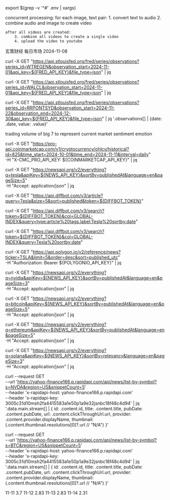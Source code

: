 export $(grep -v '^#' .env | xargs)

concurrent processing:
    for each image, text pair:
        1. convert text to audio
        2. combine audio and image to create video
    
    after all videos are created:
        3. combine all videos to create a single video
        4. upload the video to youtube



玄策财经 每日市场 2024-11-08

curl -X GET "https://api.stlouisfed.org/fred/series/observations?series_id=WTREGEN&observation_start=2024-11-01&api_key=${FRED_API_KEY}&file_type=json" | jq

curl -X GET "https://api.stlouisfed.org/fred/series/observations?series_id=WALCL&observation_start=2024-11-01&api_key=${FRED_API_KEY}&file_type=json" | jq

curl -X GET "https://api.stlouisfed.org/fred/series/observations?series_id=RRPONTSYD&observation_start=2024-11-22&observation_end=2024-12-30&api_key=${FRED_API_KEY}&file_type=json" | jq '.observations[] | {date: .date, value: .value}'

trading volume of big 7 to represent current market sentiment emotion


curl -X GET "https://pro-api.coinmarketcap.com/v1/cryptocurrency/ohlcv/historical?id=825&time_start=2024-10-01&time_end=2024-11-11&interval=daily" \
  -H "X-CMC_PRO_API_KEY: ${COINMARKETCAP_API_KEY}" | jq

curl -X GET "https://newsapi.org/v2/everything?q=tesla&apiKey=${NEWS_API_KEY}&sortBy=publishedAt&language=en&pageSize=5" \
     -H "Accept: application/json" | jq

curl -X GET "https://api.diffbot.com/v3/article?query=Tesla&size=5&sort=published&token=${DIFFBOT_TOKEN}"

curl -X GET "https://api.diffbot.com/v3/search?token=${DIFFBOT_TOKEN}&col=GLOBAL-INDEX&query=type:article%20tags.label:Tesla%20sortby:date"


curl -X GET "https://api.diffbot.com/v3/search?token=${DIFFBOT_TOKEN}&col=GLOBAL-INDEX&query=Tesla%20sortby:date"

curl -X GET "https://api.polygon.io/v2/reference/news?ticker=TSLA&limit=5&order=desc&sort=published_utc" \
     -H "Authorization: Bearer ${POLYGONIO_API_KEY}" | jq

curl -X GET "https://newsapi.org/v2/everything?q=nvidia&apiKey=${NEWS_API_KEY}&sortBy=publishedAt&language=en&pageSize=3" \
     -H "Accept: application/json" | jq

curl -X GET "https://newsapi.org/v2/everything?q=bitcoin&apiKey=${NEWS_API_KEY}&sortBy=publishedAt&language=en&pageSize=5" \
     -H "Accept: application/json" | jq

curl -X GET "https://newsapi.org/v2/everything?q=ethereum&apiKey=${NEWS_API_KEY}&sortBy=publishedAt&language=en&pageSize=5" \
     -H "Accept: application/json" | jq

curl -X GET "https://newsapi.org/v2/everything?q=solana&apiKey=${NEWS_API_KEY}&sortBy=relevancy&language=en&pageSize=3" \
     -H "Accept: application/json" | jq


curl --request GET \
	--url 'https://yahoo-finance166.p.rapidapi.com/api/news/list-by-symbol?s=NVDA&region=US&snippetCount=5' \
	--header 'x-rapidapi-host: yahoo-finance166.p.rapidapi.com' \
	--header 'x-rapidapi-key: 3005c31d10msh2fa4415583a1e50p1a9e32jsnbc18f48c4d94' | jq '.data.main.stream[] | { 
      id: .content.id, 
      title: .content.title, 
      pubDate: .content.pubDate, 
      url: .content.clickThroughUrl.url, 
      provider: .content.provider.displayName, 
      thumbnail: (.content.thumbnail.resolutions[0]?.url // "N/A") 
    }'

curl --request GET \
	--url 'https://yahoo-finance166.p.rapidapi.com/api/news/list-by-symbol?s=BTC&region=US&snippetCount=5' \
	--header 'x-rapidapi-host: yahoo-finance166.p.rapidapi.com' \
	--header 'x-rapidapi-key: 3005c31d10msh2fa4415583a1e50p1a9e32jsnbc18f48c4d94' | jq '.data.main.stream[] | { 
      id: .content.id, 
      title: .content.title, 
      pubDate: .content.pubDate, 
      url: .content.clickThroughUrl.url, 
      provider: .content.provider.displayName, 
      thumbnail: (.content.thumbnail.resolutions[0]?.url // "N/A") 
    }'

11-11 3.7
11-12 2.83
11-13 2.83
11-14 2.31